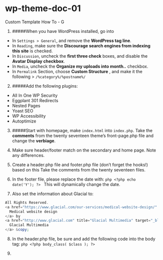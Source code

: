 # wp-theme-doc-01
Custom Template How To - G


1. #####When you have WordPress installed, go into
- In `Settings > General`, and remove the __WordPress tag line__.
- In `Reading`, make sure the __Discourage search engines from indexing this site__ is checked.
- In `Discussion`, uncheck the __first three check__ boxes, and disable the __Avatar Display checkbox__. 
- In `Media`, uncheck the __Organize my uploads into month..__ checkbox. 
- In `Permalink` Section, choose __Custom Structure__ , and make it the following > ```/%category%/%postname%/```

2. #####Add the following plugins:
- All In One WP Security
- Eggplant 301 Redirects
- Nested Pages
- Yoast SEO
- WP Accessibility
- Autoptimize

3. #####Start with homepage, make `index.html` into `index.php`. Take the __comments__ from the twenty seventeen theme’s front-page.php file and change the __verbiage__.

4. Make sure header/footer match on the secondary and home page. Note any differences. 

5. Create a header.php file and footer.php file (don’t forget the hooks!) based on this Take the comments from the twenty seventeen files. 

6. In the footer file, please replace the date with: ```php <?php echo date('Y'); ?> ``` This will dynamically change the date. 

7. Also set the information about Glacial to:
```php
All Rights Reserved.
<a href="https://www.glacial.com/our-services/medical-website-design/" target="_blank" title="Medical Website Design">
  Medical website design
</a> by 
<a href="http://www.glacial.com" title="Glacial Multimedia" target="_blank">
  Glacial Multimedia
</a> &copy;
```
8. In the header.php file, be sure and add the following code into the body tag: ```php <?php body_class( $class ); ?>```

9. 




